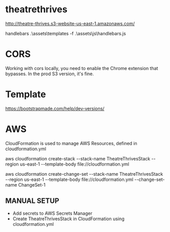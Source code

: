 # theatrethrives

http://theatre-thrives.s3-website-us-east-1.amazonaws.com/

handlebars .\assets\templates -f .\assets\js\handlebars.js

# CORS

Working with cors locally, you need to enable the Chrome extension that bypasses.
In the prod S3 version, it's fine.

# Template

https://bootstrapmade.com/help/dev-versions/

# AWS

CloudFormation is used to manage AWS Resources, defined in cloudformation.yml

aws cloudformation create-stack --stack-name TheatreThrivesStack --region us-east-1 --template-body file://cloudformation.yml

aws cloudformation create-change-set --stack-name TheatreThrivesStack --region us-east-1 --template-body file://cloudformation.yml --change-set-name ChangeSet-1

## MANUAL SETUP

- Add secrets to AWS Secrets Manager
- Create TheatreThrivesStack in CloudFormation using cloudformation.yml
